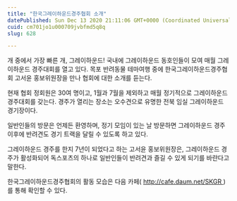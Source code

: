 ```yaml
---
title: "한국그레이하운드경주협회 소개"
datePublished: Sun Dec 13 2020 21:11:06 GMT+0000 (Coordinated Universal Time)
cuid: cm701jo1u000709jvbfmd5q8q
slug: 628

---
```



개 중에서 가장 빠른 개, 그레이하운드! 국내에 그레이하운드 동호인들이 모여 매월 그레이하운드 경주대회를 열고 있다. 목포 반려동물 테마여행 중에 한국그레이하운드경주협회 고서윤 홍보위원장을 만나 협회에 대한 소개를 듣는다.

현재 협회 정회원은 30여 명이고, 1월과 7월을 제외하고 매월 정기적으로 그레이하운드 경주대회를 갖는다. 경주가 열리는 장소는 오수견으로 유명한 전북 임실 그레이하운드 경기장이다.

일반인들의 방문은 언제든 환영하며, 정기 모임이 있는 날 방문하면 그레이하운드 경주 이후에 반려견도 경기 트랙을 달릴 수 있도록 하고 있다.

그레이하운드 경주를 한지 7년이 되었다고 하는 고서윤 홍보위원장은, 그레이하운드 경주가 활성화되어 독스포츠의 하나로 일반인들이 반려견과 즐길 수 있게 되기를 바란다고 말한다.

한국그레이하운드경주협회의 활동 모습은 다음 카페( http://cafe.daum.net/SKGR )를 통해 확인할 수 있다.